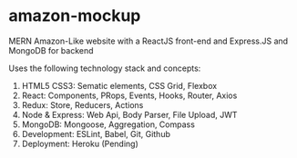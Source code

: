 # amazon-mockup
MERN Amazon-Like website with a ReactJS front-end and Express.JS and MongoDB for backend

Uses the following technology stack and concepts:
1. HTML5 CSS3: Sematic elements, CSS Grid, Flexbox
2. React: Components, PRops, Events, Hooks, Router, Axios
3. Redux: Store, Reducers, Actions
4. Node & Express: Web Api, Body Parser, File Upload, JWT
5. MongoDB: Mongoose, Aggregation, Compass
6. Development: ESLint, Babel, Git, Github
7. Deployment: Heroku (Pending)
